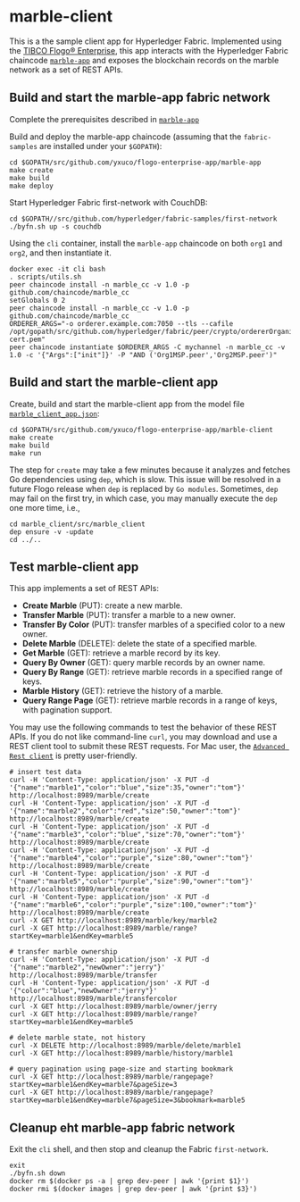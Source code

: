 # marble-client
This is a the sample client app for Hyperledger Fabric.  Implemented using the [TIBCO Flogo® Enterprise](https://docs.tibco.com/products/tibco-flogo-enterprise-2-4-0), this app interacts with the Hyperledger Fabric chaincode [`marble-app`](https://github.com/yxuco/flogo-enterprise-app/tree/master/marble-app) and exposes the blockchain records on the marble network as a set of REST APIs.

## Build and start the marble-app fabric network
Complete the prerequisites described in [`marble-app`](https://github.com/yxuco/flogo-enterprise-app/tree/master/marble-app)

Build and deploy the marble-app chaincode (assuming that the `fabric-samples` are installed under your `$GOPATH`):
```
cd $GOPATH/src/github.com/yxuco/flogo-enterprise-app/marble-app
make create
make build
make deploy
```

Start Hyperledger Fabric first-network with CouchDB:
```
cd $GOPATH//src/github.com/hyperledger/fabric-samples/first-network
./byfn.sh up -s couchdb
```

Using the `cli` container, install the `marble-app` chaincode on both `org1` and `org2`, and then instantiate it.
```
docker exec -it cli bash
. scripts/utils.sh
peer chaincode install -n marble_cc -v 1.0 -p github.com/chaincode/marble_cc
setGlobals 0 2
peer chaincode install -n marble_cc -v 1.0 -p github.com/chaincode/marble_cc
ORDERER_ARGS="-o orderer.example.com:7050 --tls --cafile /opt/gopath/src/github.com/hyperledger/fabric/peer/crypto/ordererOrganizations/example.com/orderers/orderer.example.com/msp/tlscacerts/tlsca.example.com-cert.pem"
peer chaincode instantiate $ORDERER_ARGS -C mychannel -n marble_cc -v 1.0 -c '{"Args":["init"]}' -P "AND ('Org1MSP.peer','Org2MSP.peer')"
```

## Build and start the marble-client app
Create, build and start the marble-client app from the model file [`marble_client_app.json`](https://github.com/yxuco/flogo-enterprise-app/blob/master/marble-client/marble_client_app.json):
```
cd $GOPATH/src/github.com/yxuco/flogo-enterprise-app/marble-client
make create
make build
make run
```

The step for `create` may take a few minutes because it analyzes and fetches Go dependencies using `dep`, which is slow.  This issue will be resolved in a future Flogo release when `dep` is replaced by `Go modules`.  Sometimes, `dep` may fail on the first try, in which case, you may manually execute the `dep` one more time, i.e.,
```
cd marble_client/src/marble_client
dep ensure -v -update
cd ../..
```

## Test marble-client app
This app implements a set of REST APIs:
- **Create Marble** (PUT): create a new marble.
- **Transfer Marble** (PUT): transfer a marble to a new owner.
- **Transfer By Color** (PUT): transfer marbles of a specified color to a new owner.
- **Delete Marble** (DELETE): delete the state of a specified marble.
- **Get Marble** (GET): retrieve a marble record by its key.
- **Query By Owner** (GET): query marble records by an owner name.
- **Query By Range** (GET): retrieve marble records in a specified range of keys.
- **Marble History** (GET): retrieve the history of a marble.
- **Query Range Page** (GET): retrieve marble records in a range of keys, with pagination support.

You may use the following commands to test the behavior of these REST APIs.  If you do not like command-line `curl`, you may download and use a REST client tool to submit these REST requests.  For Mac user, the [`Advanced Rest client`](https://install.advancedrestclient.com/install) is pretty user-friendly.

```
# insert test data
curl -H 'Content-Type: application/json' -X PUT -d '{"name":"marble1","color":"blue","size":35,"owner":"tom"}' http://localhost:8989/marble/create
curl -H 'Content-Type: application/json' -X PUT -d '{"name":"marble2","color":"red","size":50,"owner":"tom"}' http://localhost:8989/marble/create
curl -H 'Content-Type: application/json' -X PUT -d '{"name":"marble3","color":"blue","size":70,"owner":"tom"}' http://localhost:8989/marble/create
curl -H 'Content-Type: application/json' -X PUT -d '{"name":"marble4","color":"purple","size":80,"owner":"tom"}' http://localhost:8989/marble/create
curl -H 'Content-Type: application/json' -X PUT -d '{"name":"marble5","color":"purple","size":90,"owner":"tom"}' http://localhost:8989/marble/create
curl -H 'Content-Type: application/json' -X PUT -d '{"name":"marble6","color":"purple","size":100,"owner":"tom"}' http://localhost:8989/marble/create
curl -X GET http://localhost:8989/marble/key/marble2
curl -X GET http://localhost:8989/marble/range?startKey=marble1&endKey=marble5

# transfer marble ownership
curl -H 'Content-Type: application/json' -X PUT -d '{"name":"marble2","newOwner":"jerry"}' http://localhost:8989/marble/transfer
curl -H 'Content-Type: application/json' -X PUT -d '{"color":"blue","newOwner":"jerry"}' http://localhost:8989/marble/transfercolor
curl -X GET http://localhost:8989/marble/owner/jerry
curl -X GET http://localhost:8989/marble/range?startKey=marble1&endKey=marble5

# delete marble state, not history
curl -X DELETE http://localhost:8989/marble/delete/marble1
curl -X GET http://localhost:8989/marble/history/marble1

# query pagination using page-size and starting bookmark
curl -X GET http://localhost:8989/marble/rangepage?startKey=marble1&endKey=marble7&pageSize=3
curl -X GET http://localhost:8989/marble/rangepage?startKey=marble1&endKey=marble7&pageSize=3&bookmark=marble5
```

## Cleanup eht marble-app fabric network
Exit the `cli` shell, and then stop and cleanup the Fabric `first-network`.
```
exit
./byfn.sh down
docker rm $(docker ps -a | grep dev-peer | awk '{print $1}')
docker rmi $(docker images | grep dev-peer | awk '{print $3}')
```